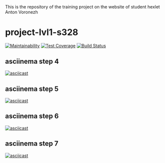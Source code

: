 ##
This is the repository of the training project on the website of student hexlet Anton Voronezh
##

# project-lvl1-s328
[![Maintainability](https://api.codeclimate.com/v1/badges/9f16e9798cf175b095fe/maintainability)](https://codeclimate.com/github/AntonVoronezh/project-lvl1-s328/maintainability)
[![Test Coverage](https://api.codeclimate.com/v1/badges/9f16e9798cf175b095fe/test_coverage)](https://codeclimate.com/github/AntonVoronezh/project-lvl1-s328/test_coverage)
[![Build Status](https://travis-ci.org/AntonVoronezh/project-lvl1-s328.svg?branch=master)](https://travis-ci.org/AntonVoronezh/project-lvl1-s328)

## asciinema step 4
[![asciicast](https://asciinema.org/a/ryceiMt8U78FlmqEAUACXGQ9h.png)](https://asciinema.org/a/ryceiMt8U78FlmqEAUACXGQ9h)

## asciinema step 5
[![asciicast](https://asciinema.org/a/c4yKZTNmXyLxeAS2ykYK5tUFx.png)](https://asciinema.org/a/c4yKZTNmXyLxeAS2ykYK5tUFx)

## asciinema step 6
[![asciicast](https://asciinema.org/a/pSt5dYY59DygnJwyrgSUtLd0D.png)](https://asciinema.org/a/pSt5dYY59DygnJwyrgSUtLd0D)

## asciinema step 7
[![asciicast](https://asciinema.org/a/BpgrwGGf3P35Wj288Eg7RjT0a.png)](https://asciinema.org/a/BpgrwGGf3P35Wj288Eg7RjT0a)